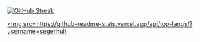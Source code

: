 [![GitHub Streak](http://github-readme-streak-stats.herokuapp.com?user=segerhult)](https://git.io/streak-stats)

<a href="https://github.com/segerhult/github-readme-stats"><img src=https://github-readme-stats.vercel.app/api/top-langs/?username=segerhult</a>
